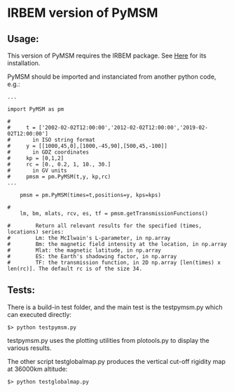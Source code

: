 # IRBEM version of PyMSM

## Usage:

This version of PyMSM requires the IRBEM package. See [Here](https://github.com/PRBEM/IRBEM/tree/main/python) for its installation.


PyMSM should be imported and instanciated from another python code, e.g.:

```
...    

import PyMSM as pm

#   
#     t = ['2002-02-02T12:00:00','2012-02-02T12:00:00','2019-02-02T12:00:00']
#       in ISO string format
#     y = [[1000,45,0],[1000,-45,90],[500,45,-100]] 
#       in GDZ coordinates
#     kp = [0,1,2]
#     rc = [0., 0.2, 1, 10., 30.]
#       in GV units
#     pmsm = pm.PyMSM(t,y, kp,rc)
...

	pmsm = pm.PyMSM(times=t,positions=y, kps=kps)

#   
	lm, bm, mlats, rcv, es, tf = pmsm.getTransmissionFunctions()

#        Return all relevant results for the specified (times, locations) series:
#        Lm: the McIlwain's L-parameter, in np.array
#        Bm: the magnetic field intensity at the location, in np.array
#        Mlat: the magnetic latitude, in np.array
#        ES: the Earth's shadowing factor, in np.array
#        TF: the transmission function, in 2D np.array [len(times) x len(rc)]. The default rc is of the size 34.  

```

## Tests:

There is a build-in test folder, and the main test is the testpymsm.py which can executed directly: 

` $> python testpymsm.py ` 

testpymsm.py uses the plotting utilities from plotools.py to display the various results. 

The other script testglobalmap.py produces the vertical cut-off rigidity map at 36000km altitude: 

` $> python testglobalmap.py ` 